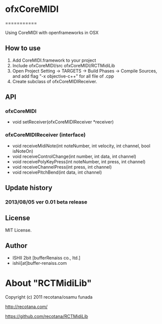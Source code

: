 # ofxCoreMIDI
===========

Using CoreMIDI with openframeworks in OSX

## How to use

1. Add CoreMIDI.framework to your project
2. Include ofxCoreMIDI/src ofxCoreMIDI/RCTMidiLib
3. Open Project Setting -> TARGETS -> Build Phases -> Compile Sources, and add flag "-x objective-c++" for all file of .cpp
4. Create subclass of ofxCoreMIDIReceiver.

## API

### ofxCoreMIDI

* void setReceiver(ofxCoreMIDIReceiver *receiver)

### ofxCoreMIDIReceiver (interface)

* void receiveMidiNote(int noteNumber, int velocity, int channel, bool isNoteOn)
* void receiveControlChange(int number, int data, int channel)
* void receivePolyKeyPress(int noteNumber, int press, int channel)
* void receiveChannelPress(int press, int channel)
* void receivePitchBend(int data, int channel)

## Update history

### 2013/08/05 ver 0.01 beta release

## License

MIT License.

## Author

* ISHII 2bit [bufferRenaiss co., ltd.]
* ishii[at]buffer-renaiss.com

# About "RCTMidiLib"

Copyright (c) 2011 recotana/osamu funada

http://recotana.com/

https://github.com/recotana/RCTMidiLib